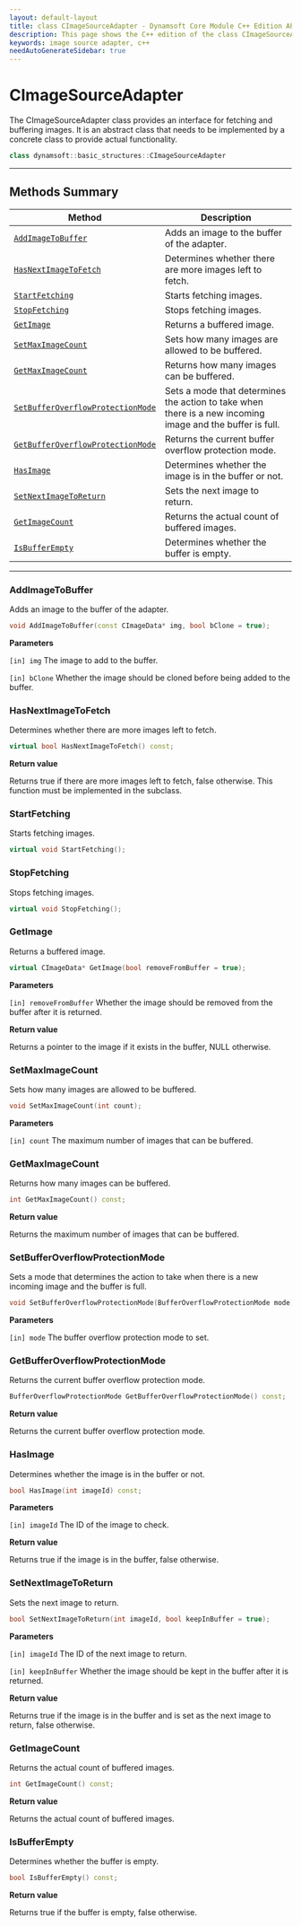 ```yaml
---
layout: default-layout
title: class CImageSourceAdapter - Dynamsoft Core Module C++ Edition API Reference
description: This page shows the C++ edition of the class CImageSourceAdapter in Dynamsoft Core Module.
keywords: image source adapter, c++
needAutoGenerateSidebar: true
---
```


# CImageSourceAdapter

The CImageSourceAdapter class provides an interface for fetching and buffering images. It is an abstract class that needs to be implemented by a concrete class to provide actual functionality.

```cpp
class dynamsoft::basic_structures::CImageSourceAdapter 
```

---

## Methods Summary

| Method | Description |
|--------|-------------|
| [`AddImageToBuffer`](#addimagetobuffer) | Adds an image to the buffer of the adapter. |
| [`HasNextImageToFetch`](#hasnextimagetofetch) | Determines whether there are more images left to fetch. |
| [`StartFetching`](#startfetching) | Starts fetching images. |
| [`StopFetching`](#stopfetching) | Stops fetching images. |
| [`GetImage`](#getimage) | Returns a buffered image. |
| [`SetMaxImageCount`](#setmaximagecount) | Sets how many images are allowed to be buffered. |
| [`GetMaxImageCount`](#getmaximagecount) | Returns how many images can be buffered. |
| [`SetBufferOverflowProtectionMode`](#setbufferoverflowprotectionmode) | Sets a mode that determines the action to take when there is a new incoming image and the buffer is full. |
| [`GetBufferOverflowProtectionMode`](#getbufferoverflowprotectionmode) | Returns the current buffer overflow protection mode. |
| [`HasImage`](#hasimage) | Determines whether the image is in the buffer or not. |
| [`SetNextImageToReturn`](#setnextimagetoreturn) | Sets the next image to return. |
| [`GetImageCount`](#getimagecount) | Returns the actual count of buffered images. |
| [`IsBufferEmpty`](#isbufferempty) | Determines whether the buffer is empty. |

---

### AddImageToBuffer

Adds an image to the buffer of the adapter.

```cpp
void AddImageToBuffer(const CImageData* img, bool bClone = true);
```

**Parameters**

`[in] img` The image to add to the buffer.

`[in] bClone` Whether the image should be cloned before being added to the buffer.

### HasNextImageToFetch

Determines whether there are more images left to fetch.

```cpp
virtual bool HasNextImageToFetch() const;
```

**Return value**

Returns true if there are more images left to fetch, false otherwise. This function must be implemented in the subclass.

### StartFetching

Starts fetching images.

```cpp
virtual void StartFetching();
```

### StopFetching

Stops fetching images.

```cpp
virtual void StopFetching();
```

### GetImage

Returns a buffered image.

```cpp
virtual CImageData* GetImage(bool removeFromBuffer = true);
```

**Parameters**

`[in] removeFromBuffer` Whether the image should be removed from the buffer after it is returned.

**Return value**

Returns a pointer to the image if it exists in the buffer, NULL otherwise.

### SetMaxImageCount

Sets how many images are allowed to be buffered.

```cpp
void SetMaxImageCount(int count);
```

**Parameters**

`[in] count` The maximum number of images that can be buffered.

### GetMaxImageCount

Returns how many images can be buffered.

```cpp
int GetMaxImageCount() const;
```

**Return value**

Returns the maximum number of images that can be buffered.

### SetBufferOverflowProtectionMode

Sets a mode that determines the action to take when there is a new incoming image and the buffer is full.

```cpp
void SetBufferOverflowProtectionMode(BufferOverflowProtectionMode mode);
```

**Parameters**

`[in] mode` The buffer overflow protection mode to set.

### GetBufferOverflowProtectionMode

Returns the current buffer overflow protection mode.

```cpp
BufferOverflowProtectionMode GetBufferOverflowProtectionMode() const;
```

**Return value**

Returns the current buffer overflow protection mode.

### HasImage

Determines whether the image is in the buffer or not.

```cpp
bool HasImage(int imageId) const;
```

**Parameters**

`[in] imageId` The ID of the image to check.

**Return value**

Returns true if the image is in the buffer, false otherwise.

### SetNextImageToReturn

Sets the next image to return.

```cpp
bool SetNextImageToReturn(int imageId, bool keepInBuffer = true);
```

**Parameters**

`[in] imageId` The ID of the next image to return.

`[in] keepInBuffer` Whether the image should be kept in the buffer after it is returned.

**Return value**

Returns true if the image is in the buffer and is set as the next image to return, false otherwise.

### GetImageCount

Returns the actual count of buffered images.

```cpp
int GetImageCount() const;
```

**Return value**

Returns the actual count of buffered images.

### IsBufferEmpty

Determines whether the buffer is empty.

```cpp
bool IsBufferEmpty() const;
```

**Return value**

Returns true if the buffer is empty, false otherwise.
